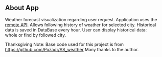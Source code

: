 ## About App

Weather forecast visualization regarding user request. Application uses the [remote API](https://www.metaweather.com/api/).
Allows following history of weather for selected city. Historical data is saved in DataBase every hour. 
User can display historical data: whole or find by followed city.

Thanksgiving Note: Base code used for this project is from https://github.com/Pozadr/AS_weather  Many thanks to the author.



